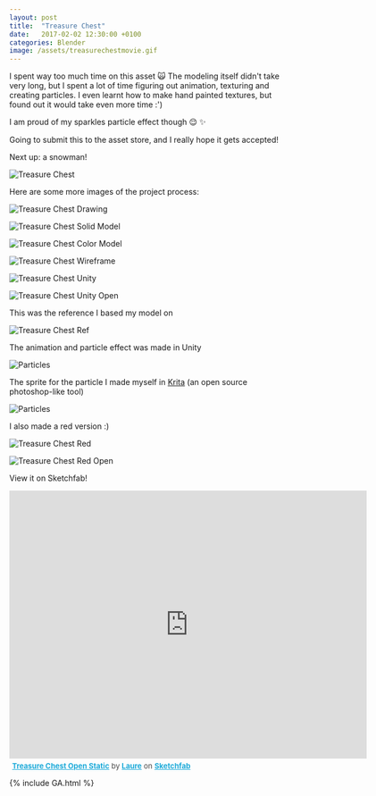 ```yaml
---
layout: post
title:  "Treasure Chest"
date:   2017-02-02 12:30:00 +0100
categories: Blender
image: /assets/treasurechestmovie.gif
---
```


I spent way too much time on this asset 🙀
The modeling itself didn't take very long, but I spent a lot of time figuring out animation, texturing and creating particles.
I even learnt how to make hand painted textures, but found out it would take even more time :')

I am proud of my sparkles particle effect though 😌 ✨

Going to submit this to the asset store, and I really hope it gets accepted!

Next up: a snowman!

![Treasure Chest]({{page.image}})

Here are some more images of the project process:

![Treasure Chest Drawing](/assets/treasurechest_sketch.jpg)

![Treasure Chest Solid Model](/assets/treasurechest_solid.png)

![Treasure Chest Color Model](/assets/treasurechest_model.png)

![Treasure Chest Wireframe](/assets/treasurechest_wireframe.png)

![Treasure Chest Unity](/assets/treasurechest_unity.png)

![Treasure Chest Unity Open](/assets/treasurechest_unity_open.png)

This was the reference I based my model on

![Treasure Chest Ref](/assets/treasurechest_ref.jpg)

The animation and particle effect was made in Unity

![Particles](/assets/particles.png)

The sprite for the particle I made myself in [Krita](https://krita.org/en/) (an open source photoshop-like tool)

![Particles](/assets/sparkle.png)

I also made a red version :)

![Treasure Chest Red](/assets/treasurechest_red.png)

![Treasure Chest Red Open](/assets/treasurechest_red_open.png)

View it on Sketchfab!

<div class="sketchfab-embed-wrapper"><iframe width="640" height="480" src="https://sketchfab.com/models/9a29de1b65e84ae7a846a4e46848a377/embed" frameborder="0" allowvr allowfullscreen mozallowfullscreen="true" webkitallowfullscreen="true" onmousewheel=""></iframe>

<p style="font-size: 13px; font-weight: normal; margin: 5px; color: #4A4A4A;">
    <a href="https://sketchfab.com/models/9a29de1b65e84ae7a846a4e46848a377?utm_medium=embed&utm_source=website&utm_campain=share-popup" target="_blank" style="font-weight: bold; color: #1CAAD9;">Treasure Chest Open Static</a>
    by <a href="https://sketchfab.com/lolopoly?utm_medium=embed&utm_source=website&utm_campain=share-popup" target="_blank" style="font-weight: bold; color: #1CAAD9;">Laure</a>
    on <a href="https://sketchfab.com?utm_medium=embed&utm_source=website&utm_campain=share-popup" target="_blank" style="font-weight: bold; color: #1CAAD9;">Sketchfab</a>
</p>
</div>

{% include GA.html %}
